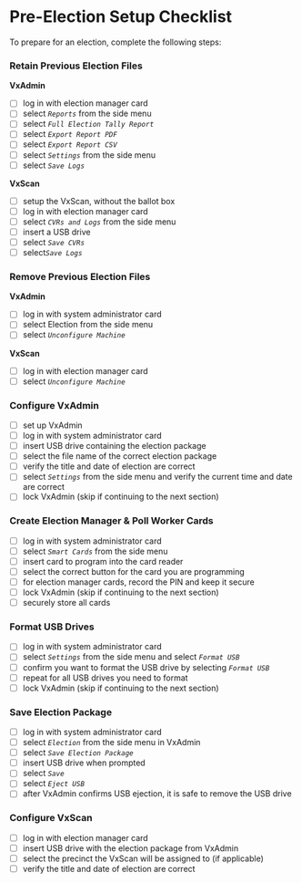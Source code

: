 # Pre-Election Setup Checklist

To prepare for an election, complete the following steps:

### Retain Previous Election Files

&#x20; **VxAdmin**

* [ ] log in with election manager card
* [ ] select _`Reports`_ from the side menu&#x20;
* [ ] select _`Full Election Tally Report`_
* [ ] select _`Export Report PDF`_
* [ ] select _`Export Report CSV`_
* [ ] select _`Settings`_ from the side menu&#x20;
* [ ] select _`Save Logs`_

&#x20;  **VxScan**

* [ ] setup the VxScan, without the ballot box
* [ ] log in with election manager card
* [ ] select _`CVRs and Logs`_ from the side menu
* [ ] insert a USB drive
* [ ] select _`Save CVRs`_
* [ ] selec&#x74;_`Save Logs`_

### **Remove Previous Election Files**

&#x20;  **VxAdmin**

* [ ] log in with system administrator card
* [ ] select Election from the side menu
* [ ] select _`Unconfigure Machine`_

&#x20;  **VxScan**

* [ ] log in with election manager card
* [ ] select _`Unconfigure Machine`_

### Configure VxAdmin

* [ ] set up VxAdmin
* [ ] log in with system administrator card
* [ ] insert USB drive containing the election package
* [ ] select the file name of the correct election package
* [ ] verify the title and date of election are correct
* [ ] select _`Settings`_ from the side menu and verify the current time and date are correct&#x20;
* [ ] lock VxAdmin (skip if continuing to the next section)

### Create Election Manager & Poll Worker Cards

* [ ] log in with system administrator card
* [ ] select _`Smart Cards`_ from the side menu
* [ ] insert card to program into the card reader&#x20;
* [ ] select the correct button for the card you are programming
* [ ] for election manager cards, record the PIN and keep it secure&#x20;
* [ ] lock VxAdmin (skip if continuing to the next section)
* [ ] securely store all cards

### Format USB Drives

* [ ] log in with system administrator card
* [ ] select _`Settings`_ from the side menu and select _`Format USB`_
* [ ] confirm you want to format the USB drive by selecting _`Format USB`_
* [ ] repeat for all USB drives you need to format
* [ ] lock VxAdmin (skip if continuing to the next section)

### Save Election Package

* [ ] log in with system administrator card
* [ ] select _`Election`_ from the side menu in VxAdmin
* [ ] select _`Save Election Package`_&#x20;
* [ ] insert USB drive when prompted
* [ ] select _`Save`_
* [ ] select _`Eject USB`_&#x20;
* [ ] after VxAdmin confirms USB ejection, it is safe to remove the USB drive

### Configure VxScan

* [ ] log in with election manager card
* [ ] insert USB drive with the election package from VxAdmin
* [ ] select the precinct the VxScan will be assigned to (if applicable)
* [ ] verify the title and date of election are correct
